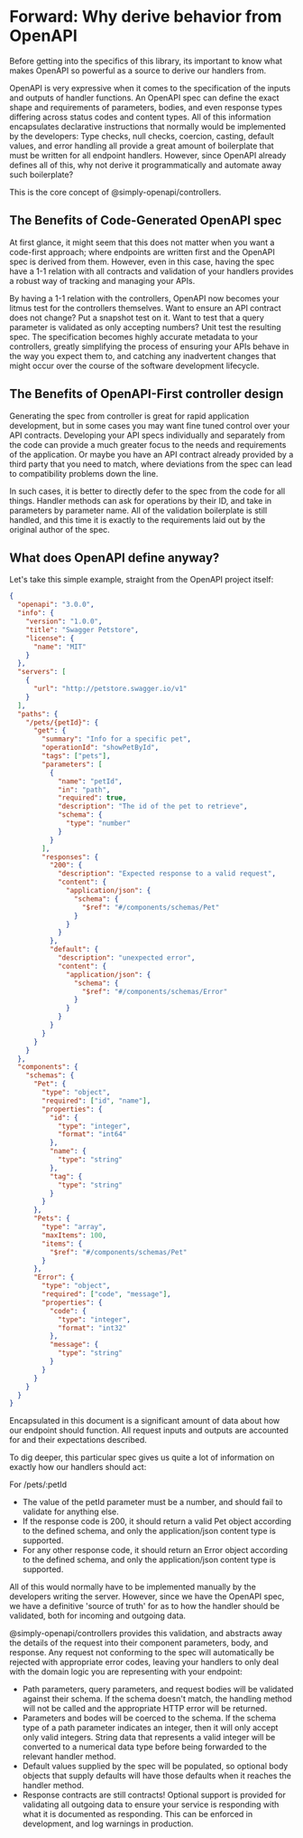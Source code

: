 # Forward: Why derive behavior from OpenAPI

Before getting into the specifics of this library, its important to know what makes OpenAPI so powerful as a source to derive our handlers from.

OpenAPI is very expressive when it comes to the specification of the inputs and outputs of handler functions. An OpenAPI spec can define the exact shape and requirements of parameters, bodies, and even response types differing across status codes and content types. All of this information encapsulates declarative instructions that normally would be implemented by the developers: Type checks, null checks, coercion, casting, default values, and error handling all provide a great amount of boilerplate that must be written for all endpoint handlers. However, since OpenAPI already defines all of this, why not derive it programmatically and automate away such boilerplate?

This is the core concept of @simply-openapi/controllers.

## The Benefits of Code-Generated OpenAPI spec

At first glance, it might seem that this does not matter when you want a code-first approach; where endpoints are written first and the OpenAPI spec is derived from them. However, even in this case, having the spec have a 1-1 relation with all contracts and validation of your handlers provides a robust way of tracking and managing your APIs.

By having a 1-1 relation with the controllers, OpenAPI now becomes your litmus test for the controllers themselves. Want to ensure an API contract does not change? Put a snapshot test on it. Want to test that a query parameter is validated as only accepting numbers? Unit test the resulting spec. The specification becomes highly accurate metadata to your controllers, greatly simplifying the process of ensuring your APIs behave in the way you expect them to, and catching any inadvertent changes that might occur over the course of the software development lifecycle.

## The Benefits of OpenAPI-First controller design

Generating the spec from controller is great for rapid application development, but in some cases you may want fine tuned control over your API contracts. Developing your API specs individually and separately from the code can provide a much greater focus to the needs and requirements of the application. Or maybe you have an API contract already provided by a third party that you need to match, where deviations from the spec can lead to compatibility problems down the line.

In such cases, it is better to directly defer to the spec from the code for all things. Handler methods can ask for operations by their ID, and take in parameters by parameter name. All of the validation boilerplate is still handled, and this time it is exactly to the requirements laid out by the original author of the spec.

## What does OpenAPI define anyway?

Let's take this simple example, straight from the OpenAPI project itself:

```json
{
  "openapi": "3.0.0",
  "info": {
    "version": "1.0.0",
    "title": "Swagger Petstore",
    "license": {
      "name": "MIT"
    }
  },
  "servers": [
    {
      "url": "http://petstore.swagger.io/v1"
    }
  ],
  "paths": {
    "/pets/{petId}": {
      "get": {
        "summary": "Info for a specific pet",
        "operationId": "showPetById",
        "tags": ["pets"],
        "parameters": [
          {
            "name": "petId",
            "in": "path",
            "required": true,
            "description": "The id of the pet to retrieve",
            "schema": {
              "type": "number"
            }
          }
        ],
        "responses": {
          "200": {
            "description": "Expected response to a valid request",
            "content": {
              "application/json": {
                "schema": {
                  "$ref": "#/components/schemas/Pet"
                }
              }
            }
          },
          "default": {
            "description": "unexpected error",
            "content": {
              "application/json": {
                "schema": {
                  "$ref": "#/components/schemas/Error"
                }
              }
            }
          }
        }
      }
    }
  },
  "components": {
    "schemas": {
      "Pet": {
        "type": "object",
        "required": ["id", "name"],
        "properties": {
          "id": {
            "type": "integer",
            "format": "int64"
          },
          "name": {
            "type": "string"
          },
          "tag": {
            "type": "string"
          }
        }
      },
      "Pets": {
        "type": "array",
        "maxItems": 100,
        "items": {
          "$ref": "#/components/schemas/Pet"
        }
      },
      "Error": {
        "type": "object",
        "required": ["code", "message"],
        "properties": {
          "code": {
            "type": "integer",
            "format": "int32"
          },
          "message": {
            "type": "string"
          }
        }
      }
    }
  }
}
```

Encapsulated in this document is a significant amount of data about how our endpoint should function. All request inputs and outputs are accounted for and their expectations described.

To dig deeper, this particular spec gives us quite a lot of information on exactly how our handlers should act:

For /pets/:petId

- The value of the petId parameter must be a number, and should fail to validate for anything else.
- If the response code is 200, it should return a valid Pet object according to the defined schema, and only the application/json content type is supported.
- For any other response code, it should return an Error object according to the defined schema, and only the application/json content type is supported.

All of this would normally have to be implemented manually by the developers writing the server. However, since we have the OpenAPI spec, we have a definitive 'source of truth' for as to how the handler should be validated, both for incoming and outgoing data.

@simply-openapi/controllers provides this validation, and abstracts away the details of the request into their component parameters, body, and response. Any request not conforming to the spec will automatically be rejected with appropriate error codes, leaving your handlers to only deal with the domain logic you are representing with your endpoint:

- Path parameters, query parameters, and request bodies will be validated against their schema. If the schema doesn't match, the handling method will not be called and the appropriate HTTP error will be returned.
- Parameters and bodes will be coerced to the schema. If the schema type of a path parameter indicates an integer, then it will only accept only valid integers. String data that represents a valid integer will be converted to a numerical data type before being forwarded to the relevant handler method.
- Default values supplied by the spec will be populated, so optional body objects that supply defaults will have those defaults when it reaches the handler method.
- Response contracts are still contracts! Optional support is provided for validating all outgoing data to ensure your service is responding with what it is documented as responding. This can be enforced in development, and log warnings in production.
